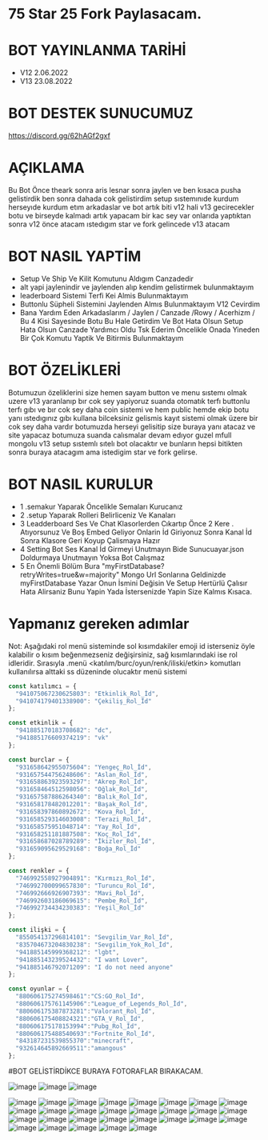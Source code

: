 # 75 Star 25 Fork Paylasacam.

# BOT YAYINLANMA TARİHİ

- V12 2.06.2022
- V13 23.08.2022

# BOT DESTEK SUNUCUMUZ
https://discord.gg/62hAGf2gxf


# AÇIKLAMA
Bu Bot Önce theark sonra aris lesnar sonra jaylen ve ben kısaca pusha gelistirdik ben sonra dahada cok gelistirdim setup sıstemınıde kurdum herseyıde kurdum etım arkadaslar ve bot artık biti v12 hali v13 gecirecekler botu ve birseyde kalmadı artık yapacam bir kac sey var onlarıda yaptıktan sonra v12 önce atacam ıstedıgım star ve fork gelincede v13 atacam

# BOT NASIL YAPTİM 
- Setup Ve Ship Ve Kilit Komutunu Aldıgım Canzadedir 
- alt yapi jaylenindir ve jaylenden alıp kendim gelistirmek bulunmaktayım
- leaderboard Sistemi Terfi Kei Almis Bulunmaktayım
- Buttonlu Süpheli Sistemini Jaylenden Almıs Bulunmaktayım V12 Cevirdim
- Bana Yardım Eden Arkadaslarım / Jaylen / Canzade /Rowy / Acerhizm / Bu 4 Kisi Sayesinde Botu Bu Hale Getirdim Ve Bot Hata Olsun Setup Hata Olsun Canzade Yardımcı Oldu Tsk Ederim Öncelikle Onada Yineden Bir Çok Komutu Yaptik Ve Bitirmis Bulunmaktayım 

# BOT ÖZELİKLERİ
Botumuzun özeliklerini size hemen sayam button ve menu sıstemı olmak uzere v13 yaranlanıp bır cok sey yapiyoruz suanda otomatık terfı buttonlu terfı gıbı ve bır cok sey daha coin sistemi ve hem public hemde ekip botu yanı ıstedıgınız gıbı kullana bilceksiniz gelismis kayıt sistemi olmak üzere bir cok sey daha vardır botumuzda herseyi gelisitip size buraya yanı atacaz ve site yapacaz botumuza suanda calısmalar devam edıyor guzel mfull mongolu v13 setup sıstemlı sıtelı bot olacaktır ve bunların hepsi bitikten sonra buraya atacagım ama istedigim star ve fork gelirse.

# BOT NASIL KURULUR

- 1 .semakur Yaparak Öncelikle Semaları Kurucanız 
- 2 .setup Yaparak Rolleri Belirliceniz Ve Kanaları
- 3 Leadderboard Ses Ve Chat Klasorlerden Cıkartıp Önce 2 Kere . Atıyorsunuz Ve Boş Embed Geliyor Onlarin İd Giriyonuz Sonra Kanal İd Sonra Klasore Geri Koyup Çalismaya Hazır
- 4 Setting Bot Ses Kanal İd Girmeyi Unutmayın Bide Sunucuayar.json Doldurmaya Unutmayın Yoksa Bot Calışmaz 
- 5 En Önemli Bölüm Bura "myFirstDatabase?retryWrites=true&w=majority" Mongo Url Sonlarına Geldinizde myFirstDatabase Yazar Onun İsmini Değisin Ve Setup Hertürlü Çalısır Hata Alirsaniz Bunu Yapin Yada İstersenizde Yapin Size Kalmıs Kısaca.

# Yapmanız gereken adımlar

Not: Aşağıdaki rol menü sisteminde sol kısımdakiler emoji id isterseniz öyle kalabilir o kısım beğenmezseniz değişirsiniz, sağ kısımlarındaki ise rol idleridir. Sırasıyla .menü <katılım/burc/oyun/renk/iliski/etkin> komutları kullanılırsa alttaki ss düzeninde olucaktır menü sistemi

```js
const katılımcı = {
  "941075067230625803": "Etkinlik_Rol_İd",
  "941074179401338900": "Çekiliş_Rol_İd"
}; 

const etkinlik = {
  "941885170183708682": "dc",
  "941885176609374219": "vk"
}; 

const burclar = {
  "931658642955075604": "Yengeç_Rol_İd",
  "931657544756248606": "Aslan_Rol_İd",
  "931658863923593297": "Akrep_Rol_İd",
  "931658464512598056": "Oğlak_Rol_İd",
  "931657587886264340": "Balık_Rol_İd",
  "931658178482012201": "Başak_Rol_İd",
  "931658397860892672": "Kova_Rol_İd",
  "931658529314603008": "Terazi_Rol_İd",
  "931658575951048714": "Yay_Rol_İd",
  "931658251181887508": "Koç_Rol_İd",
  "931658687028789289": "İkizler_Rol_İd",
  "931659095629529168": "Boğa_Rol_İd"
};

const renkler = {
  "746992558927904891": "Kırmızı_Rol_İd",
  "746992700099657830": "Turuncu_Rol_İd",
  "746992666926907393": "Mavi_Rol_İd",
  "746992603186069615": "Pembe_Rol_İd",
  "746992734434230383": "Yeşil_Rol_İd"
};

const ilişki = {
  "855054137296814101": "Sevgilim_Var_Rol_İd",
  "835704673204830238": "Sevgilim_Yok_Rol_İd",
  "941885145999368212": "lgbt",
  "941885143239524432": "I want Lover",
  "941885146792071209": "I do not need anyone"
}; 

const oyunlar = {
  "880606175274598461":"CS:GO_Rol_İd",
  "880606175761145906":"League_of_Legends_Rol_İd",
  "880606175387873281":"Valorant_Rol_İd",
  "880606175408824321":"GTA_V_Rol_İd",
  "880606175178153994":"Pubg_Rol_İd",
  "880606175488540693":"Fortnite_Rol_İd",
  "843187231539855370":"minecraft",
  "932614645892669511":"amangous"
};

```
#BOT GELİSTİRDİKCE BURAYA FOTORAFLAR BIRAKACAM.


![image](https://cdn.discordapp.com/attachments/979081873085038632/980196665346633828/unknown.png)
![image](https://cdn.discordapp.com/attachments/976774642956124182/978788366076219452/unknown.png)
![image](https://cdn.discordapp.com/attachments/976774642956124182/978788409067847700/unknown.png)

![image](https://cdn.discordapp.com/attachments/945760987833847880/981653776882626621/unknown.png)
![image](https://cdn.discordapp.com/attachments/976774642956124182/977527043279450142/unknown.png)
![image](https://cdn.discordapp.com/attachments/972461533701492777/977519036097237012/unknown.png)
![image](https://cdn.discordapp.com/attachments/972461533701492777/977519937155375115/unknown.png)
![image](https://cdn.discordapp.com/attachments/972461533701492777/977520028532473866/unknown.png)
![image](https://cdn.discordapp.com/attachments/976774642956124182/977275666858905682/unknown.png)
![image](https://cdn.discordapp.com/attachments/945760991805866014/976950716914597898/unknown.png)
![image](https://cdn.discordapp.com/attachments/945760991805866014/976950189615099945/unknown.png)
![image](https://cdn.discordapp.com/attachments/954337657964613732/981605521754816622/unknown.png)
![image](https://cdn.discordapp.com/attachments/945760991805866014/976949995506909234/unknown.png)
![image](https://cdn.discordapp.com/attachments/945760991805866014/976949465162330192/unknown.png)
![image](https://cdn.discordapp.com/attachments/932377086205788290/944153907855253604/unknown.png)
![image](https://cdn.discordapp.com/attachments/932377086205788290/932378439338561606/unknown.png)
![image](https://cdn.discordapp.com/attachments/932377086205788290/932378511161835530/unknown.png)
![image](https://cdn.discordapp.com/attachments/932377086205788290/944154222008598598/unknown.png)
![image](https://cdn.discordapp.com/attachments/932377086205788290/944154060708261928/unknown.png)
![image](https://cdn.discordapp.com/attachments/932377086205788290/932377096884461618/unknown.png)
![image](https://cdn.discordapp.com/attachments/945760987376648259/948931011943743560/unknown.png)
![image](https://cdn.discordapp.com/attachments/932377086205788290/932377740940836895/unknown.png)
![image](https://cdn.discordapp.com/attachments/932377086205788290/932377844305264680/unknown.png)
![image](https://cdn.discordapp.com/attachments/932377086205788290/932378283704733746/unknown.png)
![image](https://cdn.discordapp.com/attachments/932377086205788290/932377204032159775/unknown.png)
![image](https://cdn.discordapp.com/attachments/932377086205788290/932377418696638615/unknown.png)
![image](https://cdn.discordapp.com/attachments/932377086205788290/932378376822472704/unknown.png)
![image](https://cdn.discordapp.com/attachments/932377086205788290/932380060466413708/unknown.png)
![image](https://cdn.discordapp.com/attachments/932377086205788290/932380333821804564/unknown.png)
![image](https://cdn.discordapp.com/attachments/932377086205788290/932378589184278569/unknown.png)
![image](https://cdn.discordapp.com/attachments/945760991805866014/948929796497375253/unknown.png)
![image](https://media.discordapp.net/attachments/945754309474271272/946380019448557578/unknown.png?width=631&height=473)

